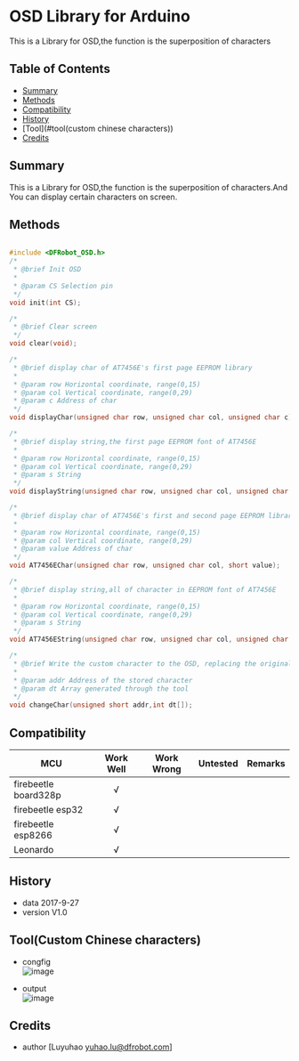 # OSD Library for Arduino
This is a Library for OSD,the function is the superposition of characters
## Table of Contents

* [Summary](#summary)
* [Methods](#methods)
* [Compatibility](#compatibility)
* [History](#history)
* [Tool](#tool\(custom chinese characters\))
* [Credits](#credits)

<snippet>
<content>

## Summary
This is a Library for OSD,the function is the superposition of characters.And You can display certain characters on screen.

## Methods

```C++

#include <DFRobot_OSD.h>
/*
 * @brief Init OSD
 *
 * @param CS Selection pin
 */
void init(int CS);

/*
 * @brief Clear screen
 */
void clear(void);

/*
 * @brief display char of AT7456E's first page EEPROM library
 *
 * @param row Horizontal coordinate, range(0,15)
 * @param col Vertical coordinate, range(0,29)
 * @param c Address of char
 */
void displayChar(unsigned char row, unsigned char col, unsigned char c);

/*
 * @brief display string,the first page EEPROM font of AT7456E
 *
 * @param row Horizontal coordinate, range(0,15)
 * @param col Vertical coordinate, range(0,29)
 * @param s String
 */
void displayString(unsigned char row, unsigned char col, unsigned char *s); 

/*
 * @brief display char of AT7456E's first and second page EEPROM library
 *
 * @param row Horizontal coordinate, range(0,15)
 * @param col Vertical coordinate, range(0,29)
 * @param value Address of char
 */
void AT7456EChar(unsigned char row, unsigned char col, short value);

/*
 * @brief display string,all of character in EEPROM font of AT7456E
 *
 * @param row Horizontal coordinate, range(0,15)
 * @param col Vertical coordinate, range(0,29)
 * @param s String
 */
void AT7456EString(unsigned char row, unsigned char col, unsigned char *s);

/*
 * @brief Write the custom character to the OSD, replacing the original character
 *
 * @param addr Address of the stored character
 * @param dt Array generated through the tool
 */
void changeChar(unsigned short addr,int dt[]);

```

## Compatibility

MCU                | Work Well | Work Wrong | Untested  | Remarks
------------------ | :----------: | :----------: | :---------: | -----
firebeetle board328p |      √       |             |            | 
firebeetle esp32 |      √       |             |            | 
firebeetle esp8266 |      √       |             |            | 
Leonardo |      √       |             |            | 

## History

- data 2017-9-27
- version V1.0


## Tool(Custom Chinese characters)
* congfig <br>
![image](https://github.com/DFRobot/DFRobot_OSD/blob/master/image/config.png)

* output <br>
![image](https://github.com/DFRobot/DFRobot_OSD/blob/master/image/putout.png)

## Credits

- author [Luyuhao  <yuhao.lu@dfrobot.com>]
